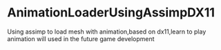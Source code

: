 # AnimationLoaderUsingAssimpDX11
Using assimp to load mesh with animation,based on dx11,learn to play animation will used in the future game development
